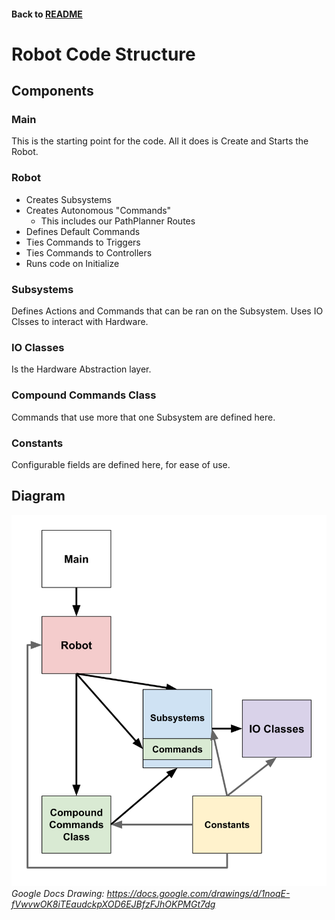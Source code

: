 #### Back to [README](/README.md)

# Robot Code Structure

## Components

### Main
This is the starting point for the code. All it does is Create and Starts the Robot.

### Robot
* Creates Subsystems
* Creates Autonomous "Commands"
  * This includes our PathPlanner Routes
* Defines Default Commands
* Ties Commands to Triggers
* Ties Commands to Controllers
* Runs code on Initialize

### Subsystems
Defines Actions and Commands that can be ran on the Subsystem. Uses IO Clsses to interact with Hardware.

### IO Classes
Is the Hardware Abstraction layer.

### Compound Commands Class
Commands that use more that one Subsystem are defined here.

### Constants
Configurable fields are defined here, for ease of use.

## Diagram
![Diagram](imgs/Code%20Layout.svg)
_Google Docs Drawing: https://docs.google.com/drawings/d/1noqE-fVwvwOK8iTEaudckpXOD6EJBfzFJhOKPMGt7dg_